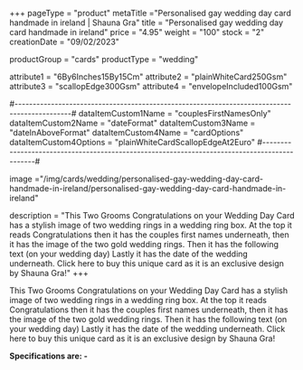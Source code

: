 +++
pageType = "product"
metaTitle ="Personalised gay wedding day card handmade in ireland | Shauna Gra"
title = "Personalised gay wedding day card handmade in ireland"
price = "4.95"
weight = "100"
stock = "2"
creationDate = "09/02/2023"

productGroup = "cards"
productType = "wedding"
 
attribute1 = "6By6Inches15By15Cm" 
attribute2 = "plainWhiteCard250Gsm" 
attribute3 = "scallopEdge300Gsm" 
attribute4 = "envelopeIncluded100Gsm"
 
#---------------------------------------------------------------------------------------------#
dataItemCustom1Name = "couplesFirstNamesOnly"
dataItemCustom2Name = "dateFormat"
dataItemCustom3Name = "dateInAboveFormat"
dataItemCustom4Name = "cardOptions"
dataItemCustom4Options = "plainWhiteCardScallopEdgeAt2Euro"
#---------------------------------------------------------------------------------------------#
 
image ="/img/cards/wedding/personalised-gay-wedding-day-card-handmade-in-ireland/personalised-gay-wedding-day-card-handmade-in-ireland"
 
description = "This Two Grooms Congratulations on your Wedding Day Card has a stylish image of two wedding rings in a wedding ring box.  At the top it reads Congratulations then it has the couples first names underneath, then it has the image of the two gold wedding rings.  Then it has the following text (on your wedding day) Lastly it has the date of the wedding underneath.  Click here to buy this unique card as it is an exclusive design by Shauna Gra!"
+++

This Two Grooms Congratulations on your Wedding Day Card has a stylish image of two wedding rings in a wedding ring box. At the top it reads Congratulations then it has the couples first names underneath, then it has the image of the two gold wedding rings. Then it has the following text (on your wedding day) Lastly it has the date of the wedding underneath. Click here to buy this unique card as it is an exclusive design by Shauna Gra!

**Specifications are: -**
